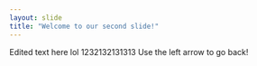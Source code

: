 ```yaml
---
layout: slide
title: "Welcome to our second slide!"
---
```

Edited text here lol 1232132131313
Use the left arrow to go back!
